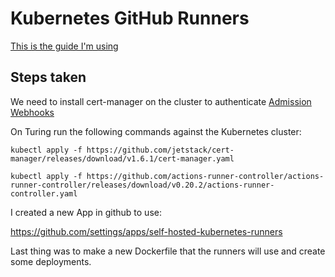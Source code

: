 # Kubernetes GitHub Runners

[This is the guide I'm using](https://github.com/actions-runner-controller/actions-runner-controller)

## Steps taken

We need to install cert-manager on the cluster to
authenticate [Admission Webhooks](https://kubernetes.io/docs/reference/access-authn-authz/extensible-admission-controllers/#what-are-admission-webhooks)

On Turing run the following commands against the Kubernetes cluster:

`kubectl apply -f https://github.com/jetstack/cert-manager/releases/download/v1.6.1/cert-manager.yaml`

`kubectl apply -f https://github.com/actions-runner-controller/actions-runner-controller/releases/download/v0.20.2/actions-runner-controller.yaml`

I created a new App in github to use:

https://github.com/settings/apps/self-hosted-kubernetes-runners

Last thing was to make a new Dockerfile that the runners will use and create some deployments.